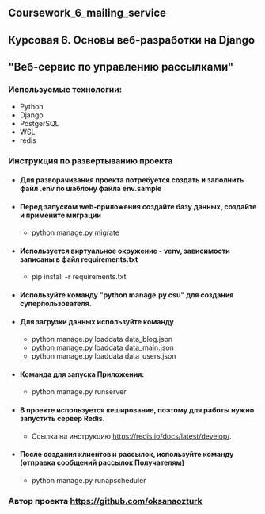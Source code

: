 ## Coursework_6_mailing_service
## Курсовая 6. Основы веб-разработки на Django
## "Веб-сервис по управлению рассылками"

### Используемые технологии:

 - Python
 - Django
 - PostgerSQL
 - WSL
 - redis


### Инструкция по развертыванию проекта

* #### Для разворачивания проекта потребуется создать и заполнить файл .env  по шаблону файла env.sample
* #### Перед запуском web-приложения создайте базу данных, создайте и примените миграции
  - python manage.py migrate
* #### Используется виртуальное окружение - venv, зависимости записаны в файл requirements.txt
  - pip install -r requirements.txt

* #### Используйте команду "python manage.py csu" для создания суперпользователя.

* #### Для загрузки данных используйте команду
  - python manage.py loaddata data_blog.json
  - python manage.py loaddata data_main.json 
  - python manage.py loaddata data_users.json  

* #### Команда для запуска Приложения: 
  - python manage.py runserver
  
* #### В проекте используется кеширование, поэтому для работы нужно запустить сервер Redis. 
  - Ссылка на инструкцию https://redis.io/docs/latest/develop/.

* #### После создания клиентов и рассылок, используйте команду (отправка сообщений рассылок Получателям)
  - python manage.py runapscheduler


### Автор проекта https://github.com/oksanaozturk
